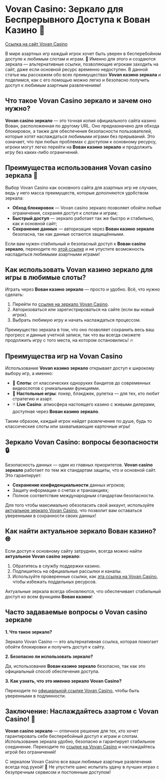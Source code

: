 # Vovan Casino: Зеркало для Беспрерывного Доступа к Вован Казино 🎰

[Ссылка на сайт Vovan Casino](https://vovan.site/d098ab058)

В мире азартных игр каждый игрок хочет быть уверен в бесперебойном доступе к любимым слотам и играм. 🎲 Именно для этого и создаются зеркала — альтернативные ссылки, позволяющие игрокам заходить на сайт, даже если основной ресурс временно недоступен. В данной статье мы расскажем обо всех преимуществах **Vovan казино зеркала** и поделимся, как с его помощью можно легко и безопасно получить доступ к любимым азартным развлечениям!

## Что такое Vovan Casino зеркало и зачем оно нужно?

**Vovan casino зеркало** — это точная копия официального сайта казино Вован, расположенная по другому URL. Оно предназначено для обхода блокировок, а также для обеспечения безопасности пользователей, которые хотят наслаждаться любимыми играми без прерываний. Это означает, что при любых проблемах с доступом к основному ресурсу, игроки могут легко перейти на **Вован казино зеркало** и продолжить игру без каких-либо ограничений.

## Преимущества использования Vovan casino зеркала 💸

Выбор Vovan Casino как основного сайта для азартных игр не случаен, ведь у него масса преимуществ, которые дополняются удобством зеркала:

- **Обход блокировок** — Vovan casino зеркало позволяет обойти любые ограничения, сохраняя доступ к слотам и играм;
- **Быстрый доступ** — зеркало работает так же быстро и стабильно, как и основной сайт;
- **Сохранение данных** — авторизация через **Вован казино зеркало** безопасна, так как данные остаются защищёнными.

Если вам нужен стабильный и безопасный доступ к **Вован casino зеркало**, переходите по [этой ссылке](https://vovan.site/d098ab058) и не упустите возможность насладиться любимыми азартными играми!

## Как использовать Vovan казино зеркало для игры в любимые слоты?

Играть через **Вован казино зеркало** — просто и удобно. Всё, что нужно сделать:

1. Перейти по [ссылке на зеркало Vovan Casino](https://vovan.site/d098ab058).
2. Авторизоваться или зарегистрироваться на сайте (если вы новый игрок).
3. Выбрать любимую игру и начать наслаждаться процессом.

Преимущество зеркала в том, что оно позволяет сохранить весь ваш прогресс и данные учетной записи, так что вы всегда сможете продолжить игру с того места, на котором остановились! 🔥

## Преимущества игр на Vovan Casino

Использование **Vovan казино зеркало** открывает доступ к широкому выбору игр, а именно:

- 🎰 **Слоты**: от классических одноруких бандитов до современных видеослотов с уникальными функциями.
- 🎲 **Настольные игры**: покер, блэкджек, рулетка — для тех, кто любит стратегию и азарт.
- 🃏 **Live Casino**: атмосфера настоящего казино с живыми дилерами, доступная через **Вован казино зеркало**.

Таким образом, каждый игрок найдет развлечение по душе, будь то классические слоты или захватывающие карточные игры!

## Зеркало Vovan Casino: вопросы безопасности 🔒

Безопасность данных — один из главных приоритетов. **Vovan casino зеркало** работает по тем же стандартам защиты, что и основной сайт. Это гарантирует:

- **Сохранение конфиденциальности** данных игроков;
- Защиту информации о счетах и транзакциях;
- Полное соответствие международным стандартам безопасности.

Для того чтобы максимально обезопасить свой аккаунт, используйте [актуальное зеркало Vovan Casino](https://vovan.site/d098ab058), что позволит вам оставаться уверенными в сохранности своих данных!

## Как найти актуальное зеркало Вован казино? 🌐

Если доступ к основному сайту затруднен, всегда можно найти **актуальное Vovan casino зеркало**:

1. Обратитесь в службу поддержки казино.
2. Подпишитесь на официальные рассылки и каналы.
3. Используйте проверенные ссылки, как [эта ссылка на Vovan Casino](https://vovan.site/d098ab058), чтобы избежать поддельных ресурсов.

Актуальные зеркала всегда обновляются, что обеспечивает стабильный доступ ко всем функциям **Вован казино**!

## Часто задаваемые вопросы о Vovan casino зеркале

**1. Что такое зеркало?**

Зеркало Vovan Casino — это альтернативная ссылка, которая помогает обойти блокировки и получить доступ к сайту.

**2. Безопасно ли использовать зеркало?**

Да, использование **Вован казино зеркало** безопасно, так как это официальный способ обеспечения доступа.

**3. Как узнать, что это именно зеркало Vovan Casino?**

Переходите по [официальной ссылке Vovan Casino](https://vovan.site/d098ab058), чтобы быть уверенными в подлинности.

## Заключение: Наслаждайтесь азартом с Vovan Casino! 🎉

**Vovan casino зеркало** — отличное решение для тех, кто хочет гарантировать себе бесперебойный доступ к играм и слотам. Использование зеркала удобно, безопасно и гарантирует стабильное соединение. Переходите по [ссылке на Vovan Casino](https://vovan.site/d098ab058) и наслаждайтесь игрой без ограничений!

С зеркалом Vovan Casino все ваши любимые азартные развлечения всегда под рукой! 🎲 Не упустите шанс испытать удачу в лучших играх с безупречным сервисом и постоянным доступом!
